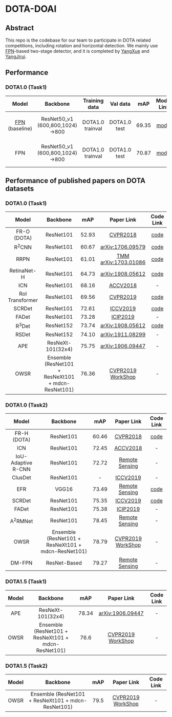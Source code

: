 # DOTA-DOAI

## Abstract
This repo is the codebase for our team to participate in DOTA related competitions, including rotation and horizontal detection. We mainly use [FPN](https://arxiv.org/abs/1612.03144)-based two-stage detector, and it is completed by [YangXue](https://github.com/yangxue0827) and [YangJirui](https://github.com/yangJirui).    


## Performance
### DOTA1.0 (Task1)
| Model |    Backbone    |    Training data    |    Val data    |    mAP   | Model Link | InLD | lr schd | Data Augmentation | GPU | Image/GPU | Configs |      
|:------------:|:------------:|:---------:|:-----------:|:----------:|:-----------:|:---------:|:---------:|:---------:|:---------:|:---------:|:---------:|    
| [FPN](https://arxiv.org/abs/1612.03144) (baseline) | ResNet50_v1 (600,800,1024)->800 | DOTA1.0 trainval | DOTA1.0 test | 69.35 | [model](https://drive.google.com/file/d/1QRxFAQ_Nqj3kqagc-NtMWKlxKjJnQFLo/view?usp=sharing) | No | 1x | No | 2X GeForce RTX 2080 Ti | 1 | cfgs_dota1.0_res50_v2.py |    
| FPN | ResNet50_v1 (600,800,1024)->800 | DOTA1.0 trainval | DOTA1.0 test | 70.87 | [model](https://drive.google.com/file/d/1mdvfNgIuagFQfddIV12yx9TWcRQ65YTf/view?usp=sharing) | **Yes** | 1x | No | 2X GeForce RTX 2080 Ti | 1 | cfgs_dota1.0_res50_v3.py |    

## Performance of published papers on DOTA datasets
### DOTA1.0 (Task1)
| Model | Backbone | mAP | Paper Link | Code Link | 
|:-----:|:--------:|:---:|:----------:|:----:|
| FR-O (DOTA) | ResNet101 | 52.93 | [CVPR2018](http://openaccess.thecvf.com/content_cvpr_2018/html/Xia_DOTA_A_Large-Scale_CVPR_2018_paper.html) | [code](https://github.com/jessemelpolio/Faster_RCNN_for_DOTA) |
| R<sup>2</sup>CNN | ResNet101 | 60.67 | [arXiv:1706.09579](https://arxiv.org/abs/1706.09579) | [code](https://github.com/DetectionTeamUCAS/R2CNN_Tensorflow_Rotation) |
| RRPN | ResNet101 | 61.01 | [TMM](https://ieeexplore_ieee.xilesou.top/abstract/document/8323240)   [arXiv:1703.01086](https://arxiv.org/pdf/1703.01086.pdf) | [code](https://github.com/DetectionTeamUCAS/RRPN_Tensorflow_Rotation) |
| RetinaNet-H | ResNet101 | 64.73 | [arXiv:1908.05612](https://arxiv.org/abs/1908.05612) | [code](https://github.com/DetectionTeamUCAS/RetinaNet_Tensorflow_Rotation) |
| ICN | ResNet101 | 68.16 | [ACCV2018](https://link.springer.com/chapter/10.1007/978-3-030-20893-6_10) | - |
| RoI Transformer | ResNet101 | 69.56 | [CVPR2019](http://openaccess.thecvf.com/content_CVPR_2019/papers/Ding_Learning_RoI_Transformer_for_Oriented_Object_Detection_in_Aerial_Images_CVPR_2019_paper.pdf) | [code](https://github.com/dingjiansw101/RoITransformer_DOTA) |
| SCRDet | ResNet101 | 72.61 | [ICCV2019](http://openaccess.thecvf.com/content_ICCV_2019/papers/Yang_SCRDet_Towards_More_Robust_Detection_for_Small_Cluttered_and_Rotated_ICCV_2019_paper.pdf) | [code](https://github.com/DetectionTeamUCAS/R2CNN-Plus-Plus_Tensorflow) |
| FADet | ResNet101 | 73.28 | [ICIP2019](https://ieeexplore.ieee.org/abstract/document/8803521) | - |
| R<sup>3</sup>Det | ResNet152 | 73.74 | [arXiv:1908.05612](https://arxiv.org/abs/1908.05612) | [code](https://github.com/SJTU-Det/R3Det_Tensorflow) |
| RSDet | ResNet152 | 74.10 | [arXiv:1911.08299](https://arxiv.org/abs/1911.08299) | - |
| APE | ResNeXt-101(32x4) | 75.75 | [arXiv:1906.09447](https://arxiv.xilesou.top/abs/1906.09447) | - |
| OWSR | Ensemble (ResNet101 +  ResNeXt101 + mdcn-ResNet101) | 76.36 | [CVPR2019 WorkShop](http://openaccess.thecvf.com/content_CVPRW_2019/papers/DOAI/Li_Learning_Object-Wise_Semantic_Representation_for_Detection_in_Remote_Sensing_Imagery_CVPRW_2019_paper.pdf) | - |

### DOTA1.0 (Task2)
| Model | Backbone | mAP | Paper Link | Code Link | 
|:-----:|:--------:|:---:|:----------:|:----:|
| FR-H (DOTA) | ResNet101 | 60.46 | [CVPR2018](http://openaccess.thecvf.com/content_cvpr_2018/html/Xia_DOTA_A_Large-Scale_CVPR_2018_paper.html) | [code](https://github.com/jessemelpolio/Faster_RCNN_for_DOTA) |
| ICN | ResNet101 | 72.45 | [ACCV2018](https://link.springer.com/chapter/10.1007/978-3-030-20893-6_10) | - |
| IoU-Adaptive R-CNN | ResNet101 | 72.72 | [Remote Sensing](https://www.mdpi.com/2072-4292/11/3/286) | - |
| ClusDet | ResNet101 | - | [ICCV2019](http://openaccess.thecvf.com/content_ICCV_2019/papers/Yang_Clustered_Object_Detection_in_Aerial_Images_ICCV_2019_paper.pdf) | - |
| EFR | VGG16 | 73.49 | [Remote Sensing](https://www.mdpi.com/2072-4292/11/18/2095) | [code](https://github.com/pioneer2018/dtdm-di) |
| SCRDet | ResNet101 | 75.35 | [ICCV2019](http://openaccess.thecvf.com/content_ICCV_2019/papers/Yang_SCRDet_Towards_More_Robust_Detection_for_Small_Cluttered_and_Rotated_ICCV_2019_paper.pdf) | [code](https://github.com/DetectionTeamUCAS/R2CNN-Plus-Plus_Tensorflow) |
| FADet | ResNet101 | 75.38 | [ICIP2019](https://ieeexplore.ieee.org/abstract/document/8803521) | - |
| A<sup>2</sup>RMNet | ResNet101 | 78.45 | [Remote Sensing](https://www.mdpi.com/2072-4292/11/13/1594) | - |
| OWSR | Ensemble (ResNet101 +  ResNeXt101 + mdcn-ResNet101) | 78.79 | [CVPR2019 WorkShop](http://openaccess.thecvf.com/content_CVPRW_2019/papers/DOAI/Li_Learning_Object-Wise_Semantic_Representation_for_Detection_in_Remote_Sensing_Imagery_CVPRW_2019_paper.pdf) | - |
| DM-FPN | ResNet-Based | 79.27 | [Remote Sensing](https://www.mdpi.com/2072-4292/11/7/755/) | - |

### DOTA1.5 (Task1)
| Model | Backbone | mAP | Paper Link | Code Link | 
|:-----:|:--------:|:---:|:----------:|:----:|
| APE | ResNeXt-101(32x4) | 78.34 | [arXiv:1906.09447](https://arxiv.xilesou.top/abs/1906.09447) | - |
| OWSR | Ensemble (ResNet101 +  ResNeXt101 + mdcn-ResNet101) | 76.6 | [CVPR2019 WorkShop](http://openaccess.thecvf.com/content_CVPRW_2019/papers/DOAI/Li_Learning_Object-Wise_Semantic_Representation_for_Detection_in_Remote_Sensing_Imagery_CVPRW_2019_paper.pdf) | - |


### DOTA1.5 (Task2)
| Model | Backbone | mAP | Paper Link | Code Link | 
|:-----:|:--------:|:---:|:----------:|:----:|
| OWSR | Ensemble (ResNet101 +  ResNeXt101 + mdcn-ResNet101) | 79.5 | [CVPR2019 WorkShop](http://openaccess.thecvf.com/content_CVPRW_2019/papers/DOAI/Li_Learning_Object-Wise_Semantic_Representation_for_Detection_in_Remote_Sensing_Imagery_CVPRW_2019_paper.pdf) | - |
